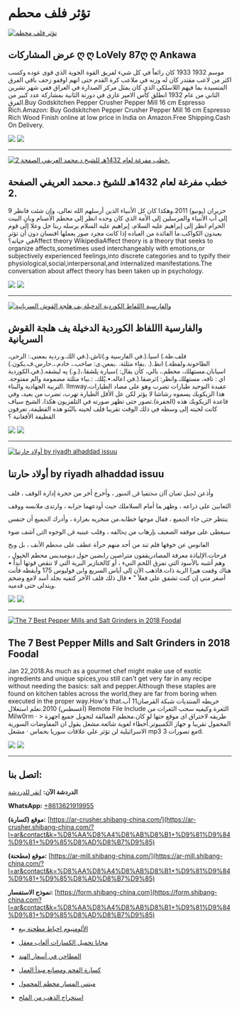 # تؤثر فلف محطم

<a href="https://swt.shibang-china.com/?l=ar&img&k=%D8%AA%D8%A4%D8%AB%D8%B1+%D9%81%D9%84%D9%81+%D9%85%D8%AD%D8%B7%D9%85" target="_blank">![تؤثر فلف محطم](http://static.shibang-china.com/all-800x300/1305.jpg)</a>

## عرض المشاركات ღ ღ LoVely 87ღ ღ Ankawa
موسم 1932 1933 كان رائعاً في كل شيء لفريق القوة الجوية الذي قوى عوده وكسب اكثر من لاعب مقتدر كان له وزنه في ملاعب كرة القدم حتى انهم اوقفو زحف باقي الفرق المتسيدة بما فيهم اللاسلكي الذي كان يمثل مركز الصدارة في العراق ففي شهر تشرين الثاني من عام 1932 انطلق كأس الامير غازي في دورتة الثانية بمشاركة عدد كبير من الفرق.Buy Godskitchen Pepper Crusher Pepper Mill 16 cm Espresso Rich.Amazon: Buy Godskitchen Pepper Crusher Pepper Mill 16 cm Espresso Rich Wood Finish online at low price in India on Amazon.Free Shipping.Cash On Delivery.


<a href="https://whatsapp.shibangsoft.com/WhatsApp.php" target="_blank" title="WhatsApp">![](http://static.shibang-china.com/icon/whatsapp.png)</a> <a href="https://swt.shibang-china.com/?l=ar&icon&k=%D8%AA%D8%A4%D8%AB%D8%B1+%D9%81%D9%84%D9%81+%D9%85%D8%AD%D8%B7%D9%85" target="_blank">![](http://static.shibang-china.com/icon/chat-ar.png)</a>

---

<a href="https://swt.shibang-china.com/?l=ar&img&k=%D8%AA%D8%A4%D8%AB%D8%B1+%D9%81%D9%84%D9%81+%D9%85%D8%AD%D8%B7%D9%85" target="_blank">![خطب مفرغة لعام 1432هـ للشيخ د.محمد العريفي الصفحة 2.](http://static.shibang-china.com/all-800x300/871.jpg)</a>

## خطب مفرغة لعام 1432هـ للشيخ د.محمد العريفي الصفحة 2.
9 حزيران (يونيو) 2011.وهكذا كان كل الأنبياء الذين أرسلهم الله تعالى، وإن شئت فانظر إلى أب الأنبياء والمرسلين إلى الأمة الذي كان وحده انظر إلى محطم الأصنام وبانِ البيت الحرام انظر إلى إبراهيم عليه السلام، إبراهيم عليه السلام يرسله ربنا جل وعلا إلى قوم يعبدون الكواكب.ما الفائدة من العباده إذا كانت مجرد صور يعملها افنسان دون أن تؤثر في حياته؟Affect theory WikipediaAffect theory is a theory that seeks to organize affects,sometimes used interchangeably with emotions,or subjectively experienced feelings,into discrete categories and to typify their physiological,social,interpersonal,and internalized manifestations.The conversation about affect theory has been taken up in psychology.


<a href="https://whatsapp.shibangsoft.com/WhatsApp.php" target="_blank" title="WhatsApp">![](http://static.shibang-china.com/icon/whatsapp.png)</a> <a href="https://swt.shibang-china.com/?l=ar&icon&k=%D8%AA%D8%A4%D8%AB%D8%B1+%D9%81%D9%84%D9%81+%D9%85%D8%AD%D8%B7%D9%85" target="_blank">![](http://static.shibang-china.com/icon/chat-ar.png)</a>

---

<a href="https://swt.shibang-china.com/?l=ar&img&k=%D8%AA%D8%A4%D8%AB%D8%B1+%D9%81%D9%84%D9%81+%D9%85%D8%AD%D8%B7%D9%85" target="_blank">![والفارسية االلفاظ الكوردية الدخيلة يف هلجة القوش السريانية](http://static.shibang-china.com/all-800x300/33.jpg)</a>

## والفارسية االلفاظ الكوردية الدخيلة يف هلجة القوش السريانية
فلف.ظة.) اسيا.(.في الفارسية و.)ئاش.(.في الك.و.ردية بمعنى.: الرحى، الطاحونة.ولفظة.) انظ.(. .بفاء مثلثة. .بمعن.ى: صاحب.، خادم.،.حارس.ف.يكون.) اسيابان.مستهلك، محطم.، بالي، كأن يقال: )سيارة پلشقا.،(.و.) په ليشقه.(.في.الكوردية اي : تافه، مستهلك.وانظر: )ثرضقا.(.في اعاله.•.پُلك. :.بباء مثلثة مضمومة والم مفتوحة. .التربية الجهادية والبناء Ilmwayعقيدة التوحيد طيارات تضرب وهو على مضاد الطيارات، هذا الزيكويك يسموه رشاشا لا يؤثر لكن عل الأقل الطيارة تهرب، تضرب من بعيد، وفي قاعدة الزيكويك هذه (الحفرة).تصور حتى تظهر صورته في التلفزيون هكذا، الشيخ سياف كانت لحيته إلى وسطه في ذلك الوقت تقريبا فلف لحيته بالبُتو هذه القطيفة، تعرفون القطيفة الأفغانية ؟


<a href="https://whatsapp.shibangsoft.com/WhatsApp.php" target="_blank" title="WhatsApp">![](http://static.shibang-china.com/icon/whatsapp.png)</a> <a href="https://swt.shibang-china.com/?l=ar&icon&k=%D8%AA%D8%A4%D8%AB%D8%B1+%D9%81%D9%84%D9%81+%D9%85%D8%AD%D8%B7%D9%85" target="_blank">![](http://static.shibang-china.com/icon/chat-ar.png)</a>

---

<a href="https://swt.shibang-china.com/?l=ar&img&k=%D8%AA%D8%A4%D8%AB%D8%B1+%D9%81%D9%84%D9%81+%D9%85%D8%AD%D8%B7%D9%85" target="_blank">![أولاد حارتنا by riyadh alhaddad issuu](http://static.shibang-china.com/all-800x300/898.jpg)</a>

## أولاد حارتنا by riyadh alhaddad issuu
ﻭﺃﺫﻋﻦ ﳉﺒﻞ ﺛﻌﺒﺎﻥ ﺁﺍﻥ ﳐﺘﻔﻴﺎ ﰱ ﺍﳌﻨﻮﺭ ، ﻭﺃﺧﺮﺝ ﺃﺧﺮ ﻣﻦ ﺣﺠﺮﺓ ﺇﺩﺍﺭﺓ ﺍﻟﻮﻗﻒ ، ﻓﻠﻒ ﺍﻟﺜﻌﺎﺑﲔ ﻋﻠﻰ ﺫﺭﺍﻋﻪ ، ﻭﻇﻬﺮ ﻤﺎ ﺃﻣﺎﻡ ﺍﻟﺴﻼﻣﻠﻚ ﺣﻴﺚ ﺃﻭﺩﻋﻬﻤﺎ ﺟﺮﺍﺑﻪ ، ﻭﺍﺭﺗﺪﻯ ﻣﻼﺑﺴﻪ ﻭﻭﻗﻒ ﻳﻨﺘﻈﺮ ﺣﱴ ﺟﺎﺀ ﺍﳉﻤﻴﻊ ، ﻓﻘﺎﻝ ﻣﻮﺟﻬﺎ ﺧﻄﺎﺑﻪ.ﻣﻦ ﻣﻨﺨﺮﻳﻪ ﺑﻐﺰﺍﺭﺓ ، ﻭﺃﺩﺭﻙ ﺍﳉﻤﻴﻊ ﺃﻥ ﺧﻨﻔﺲ ﺳﻴﻐﻄﻰ ﻋﻠﻰ ﻣﻮﻗﻔﻪ ﺍﻟﻀﻌﻴﻒ ﺑﺈﺭﻫﺎﺏ ﻣﻦ ﳜﺎﻟﻔﻪ ، ﻭﻗﻠﺐ ﻋﻴﻨﻴﻪ ﰱ ﺍﻟﻮﺟﻮﻩ ﺍﻟﱴ ﺁﺷﻒ ﺿﻮﺀ ﺍﻟﻔﺎﻧﻮﺱ ﻋﻦ ﺧﻮﻓﻬﺎ ﻓﻠﻢ ﺗﻨﺪ ﻣﻦ ﺃﺣﺪ ﻣﻨﻬﻢ ﺣﺮﺁﺓ ﻋﻄﻒ ﻋﻠﻰ ﳏﻄﻢ ﺍﻷﻧﻒ ، ﺑﻞ ﻭﺑﺦ ﻓﺮﺣﺎﺕ.الإلياذة معرفة المصادريقفون متراصين رابضين حول ديوميديس محطم الخيول ، وهم أشبه بالأسود التي تمزق اللحم النيء ، أو كالخنازير البرية التي لا تنقص قوتها أبداً • هناك وقفت هيرا الربة ذات.فاذهب الآن إلى أياس السريع وابن فوليوس 175 وأيقظه فأنت أصغر مني إن كنت تشفق علي فعلاً &quot; • قال ذلك فلف الآخر كتفيه بجلد أسد لامع وضخم ويتدلى حتى قدميه.


<a href="https://whatsapp.shibangsoft.com/WhatsApp.php" target="_blank" title="WhatsApp">![](http://static.shibang-china.com/icon/whatsapp.png)</a> <a href="https://swt.shibang-china.com/?l=ar&icon&k=%D8%AA%D8%A4%D8%AB%D8%B1+%D9%81%D9%84%D9%81+%D9%85%D8%AD%D8%B7%D9%85" target="_blank">![](http://static.shibang-china.com/icon/chat-ar.png)</a>

---

<a href="https://swt.shibang-china.com/?l=ar&img&k=%D8%AA%D8%A4%D8%AB%D8%B1+%D9%81%D9%84%D9%81+%D9%85%D8%AD%D8%B7%D9%85" target="_blank">![The 7 Best Pepper Mills and Salt Grinders in 2018 Foodal](http://static.shibang-china.com/all-800x300/361.jpg)</a>

## The 7 Best Pepper Mills and Salt Grinders in 2018 Foodal
Jan 22,2018.As much as a gourmet chef might make use of exotic ingredients and unique spices,you still can&#39;t get very far in any recipe without needing the basics: salt and pepper.Although these staples are found on kitchen tables across the world,they are far from boring when executed in the proper way.How&#39;s that.خريطه المنتديات شبكة القرصان11 آب (أغسطس) 2010.تعلم استغلال Remote File Include الثغرة وكيفيه سحب الثغرات من Milw0rm &middot; &gt; طريقه لاختراق اى موقع حتها لو كان.محطم العمالقة لتحويل جميع اجهزة المحمول تقريبا و جهاز الكمبيوتر.أخطاء لغوية شائعة.مشعل يقول ان المفاوضات السورية الاسرائيلية لن تؤثر علي علاقات سوريا بحماس &middot; مشغل mp3 مع تصورات 3d.


<a href="https://whatsapp.shibangsoft.com/WhatsApp.php" target="_blank" title="WhatsApp">![](http://static.shibang-china.com/icon/whatsapp.png)</a> <a href="https://swt.shibang-china.com/?l=ar&icon&k=%D8%AA%D8%A4%D8%AB%D8%B1+%D9%81%D9%84%D9%81+%D9%85%D8%AD%D8%B7%D9%85" target="_blank">![](http://static.shibang-china.com/icon/chat-ar.png)</a>

---
## اتصل بنا:

**الدردشة الآن:** [انقر للدردشة](https://swt.shibang-china.com?l=ar&contact&k=%D8%AA%D8%A4%D8%AB%D8%B1+%D9%81%D9%84%D9%81+%D9%85%D8%AD%D8%B7%D9%85)

**WhatsApp:**  [+8613621919955](https://whatsapp.shibangsoft.com/WhatsApp.php)

**موقع (كسارة):** [https://ar-crusher.shibang-china.com/](https://ar-crusher.shibang-china.com/?l=ar&contact&k=%D8%AA%D8%A4%D8%AB%D8%B1+%D9%81%D9%84%D9%81+%D9%85%D8%AD%D8%B7%D9%85)

**موقع (مطحنة):** [https://ar-mill.shibang-china.com/](https://ar-mill.shibang-china.com/?l=ar&contact&k=%D8%AA%D8%A4%D8%AB%D8%B1+%D9%81%D9%84%D9%81+%D9%85%D8%AD%D8%B7%D9%85)

**نموذج الاستفسار:** [https://form.shibang-china.com](https://form.shibang-china.com?l=ar&contact&k=%D8%AA%D8%A4%D8%AB%D8%B1+%D9%81%D9%84%D9%81+%D9%85%D8%AD%D8%B7%D9%85)

* [الألومنيوم احباط مطحنة بيع](../27/%D8%A7%D9%84%D8%A3%D9%84%D9%88%D9%85%D9%86%D9%8A%D9%88%D9%85%20%D8%A7%D8%AD%D8%A8%D8%A7%D8%B7%20%D9%85%D8%B7%D8%AD%D9%86%D8%A9%20%D8%A8%D9%8A%D8%B9.md)

* [مجانا تحميل الكسارات ألعاب معقل](../27/%D9%85%D8%AC%D8%A7%D9%86%D8%A7%20%D8%AA%D8%AD%D9%85%D9%8A%D9%84%20%D8%A7%D9%84%D9%83%D8%B3%D8%A7%D8%B1%D8%A7%D8%AA%20%D8%A3%D9%84%D8%B9%D8%A7%D8%A8%20%D9%85%D8%B9%D9%82%D9%84.md)

* [المطاحن في أسعار الهند](../28/%D8%A7%D9%84%D9%85%D8%B7%D8%A7%D8%AD%D9%86%20%D9%81%D9%8A%20%D8%A3%D8%B3%D8%B9%D8%A7%D8%B1%20%D8%A7%D9%84%D9%87%D9%86%D8%AF.md)

* [كسارة الفحم ومصانع مبدأ العمل](../27/%D9%83%D8%B3%D8%A7%D8%B1%D8%A9%20%D8%A7%D9%84%D9%81%D8%AD%D9%85%20%D9%88%D9%85%D8%B5%D8%A7%D9%86%D8%B9%20%D9%85%D8%A8%D8%AF%D8%A3%20%D8%A7%D9%84%D8%B9%D9%85%D9%84.md)

* [ميتس المسار محطم المحمول](../30/%D9%85%D9%8A%D8%AA%D8%B3%20%D8%A7%D9%84%D9%85%D8%B3%D8%A7%D8%B1%20%D9%85%D8%AD%D8%B7%D9%85%20%D8%A7%D9%84%D9%85%D8%AD%D9%85%D9%88%D9%84.md)

* [استخراج الذهب من الملح](../28/%D8%A7%D8%B3%D8%AA%D8%AE%D8%B1%D8%A7%D8%AC%20%D8%A7%D9%84%D8%B0%D9%87%D8%A8%20%D9%85%D9%86%20%D8%A7%D9%84%D9%85%D9%84%D8%AD.md)